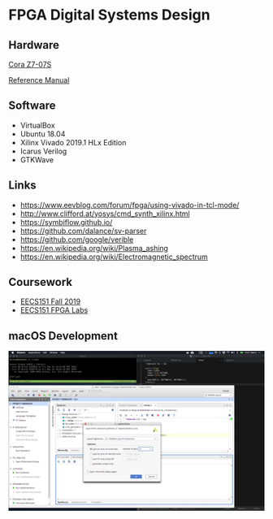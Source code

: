 # FPGA Digital Systems Design

## Hardware

[Cora Z7-07S](https://reference.digilentinc.com/reference/programmable-logic/cora-z7/start)

[Reference Manual](https://reference.digilentinc.com/reference/programmable-logic/cora-z7/reference-manual)

## Software

- VirtualBox
- Ubuntu 18.04
- Xilinx Vivado 2019.1 HLx Edition
- Icarus Verilog
- GTKWave

## Links

- https://www.eevblog.com/forum/fpga/using-vivado-in-tcl-mode/
- http://www.clifford.at/yosys/cmd_synth_xilinx.html
- https://symbiflow.github.io/
- https://github.com/dalance/sv-parser
- https://github.com/google/verible
- https://en.wikipedia.org/wiki/Plasma_ashing
- https://en.wikipedia.org/wiki/Electromagnetic_spectrum

## Coursework

- [EECS151 Fall 2019](http://inst.eecs.berkeley.edu/~eecs151/fa19/)
- [EECS151 FPGA Labs](https://github.com/EECS150/fpga_labs_fa19)

## macOS Development

![](gh-assets/vivando-on-virtualbox-with-xforwarding-and-shared-folders.png)
